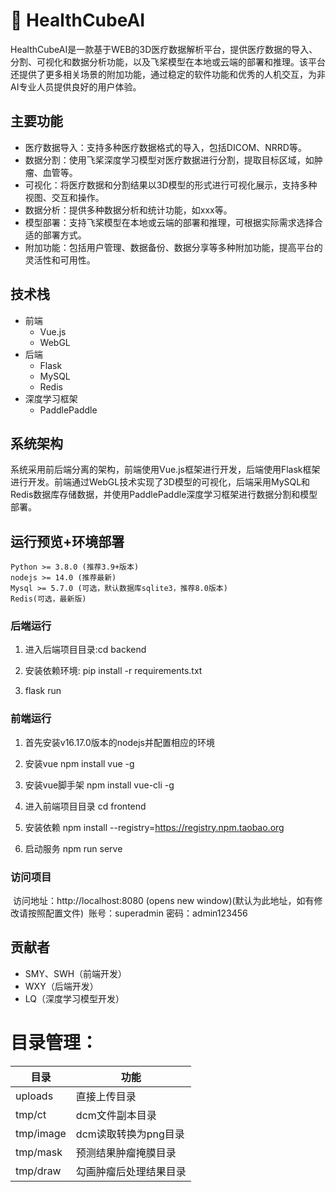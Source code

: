 # 🏥  HealthCubeAI

HealthCubeAI是一款基于WEB的3D医疗数据解析平台，提供医疗数据的导入、分割、可视化和数据分析功能，以及飞桨模型在本地或云端的部署和推理。该平台还提供了更多相关场景的附加功能，通过稳定的软件功能和优秀的人机交互，为非AI专业人员提供良好的用户体验。

## 主要功能

- 医疗数据导入：支持多种医疗数据格式的导入，包括DICOM、NRRD等。
- 数据分割：使用飞桨深度学习模型对医疗数据进行分割，提取目标区域，如肿瘤、血管等。
- 可视化：将医疗数据和分割结果以3D模型的形式进行可视化展示，支持多种视图、交互和操作。
- 数据分析：提供多种数据分析和统计功能，如xxx等。
- 模型部署：支持飞桨模型在本地或云端的部署和推理，可根据实际需求选择合适的部署方式。
- 附加功能：包括用户管理、数据备份、数据分享等多种附加功能，提高平台的灵活性和可用性。



## 技术栈

- 前端
  - Vue.js
  - WebGL
- 后端
  - Flask
  - MySQL
  - Redis
- 深度学习框架
  - PaddlePaddle

## 系统架构

系统采用前后端分离的架构，前端使用Vue.js框架进行开发，后端使用Flask框架进行开发。前端通过WebGL技术实现了3D模型的可视化，后端采用MySQL和Redis数据库存储数据，并使用PaddlePaddle深度学习框架进行数据分割和模型部署。

## 运行预览+环境部署
```
Python >= 3.8.0 (推荐3.9+版本)
nodejs >= 14.0 (推荐最新)
Mysql >= 5.7.0 (可选，默认数据库sqlite3，推荐8.0版本)
Redis(可选，最新版)
```
### 后端运行

1. 进入后端项目目录:cd backend

2. 安装依赖环境: pip install -r requirements.txt

3. flask run




### 前端运行


1. 首先安装v16.17.0版本的nodejs并配置相应的环境
2. 安装vue npm install vue -g
3. 安装vue脚手架 npm install vue-cli -g 


4. 进入前端项目目录 cd frontend
5. 安装依赖 npm install --registry=https://registry.npm.taobao.org
6. 启动服务 npm run serve



### 访问项目

​    访问地址：http://localhost:8080 (opens new window)(默认为此地址，如有修改请按照配置文件)
​    账号：superadmin 密码：admin123456






## 贡献者

- SMY、SWH（前端开发）
- WXY（后端开发）
- LQ（深度学习模型开发）




# 目录管理：  
| 目录      | 功能                   |
| --------- | ---------------------- |
| uploads   | 直接上传目录           |
| tmp/ct    | dcm文件副本目录        |
| tmp/image | dcm读取转换为png目录   |
| tmp/mask  | 预测结果肿瘤掩膜目录   |
| tmp/draw  | 勾画肿瘤后处理结果目录 |


